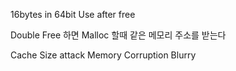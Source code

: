 
16bytes in 64bit
Use after free

Double Free 하면 Malloc 할때 같은 메모리 주소를 받는다


Cache Size attack
	Memory Corruption
		Blurry 
		